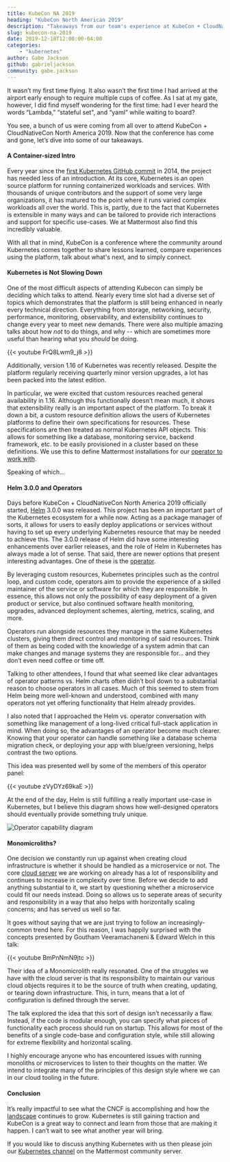 ```yaml
---
title: KubeCon NA 2019
heading: "KubeCon North American 2019"
description: "Takeaways from our team's experience at KubeCon + CloudNativeCon North America 2019."
slug: kubecon-na-2019
date: 2019-12-18T12:00:00-04:00
categories:
    - "kubernetes"
author: Gabe Jackson
github: gabrieljackson
community: gabe.jackson
---
```


It wasn’t my first time flying. It also wasn’t the first time I had arrived at the airport early enough to require multiple cups of coffee. As I sat at my gate, however, I did find myself wondering for the first time: had I ever heard the words “Lambda,” “stateful set", and “yaml” while waiting to board?

You see, a bunch of us were coming from all over to attend KubeCon + CloudNativeCon North America 2019. Now that the conference has come and gone, let’s dive into some of our takeaways.

#### A Container-sized Intro

Every year since the [first Kubernetes GitHub commit](https://github.com/kubernetes/kubernetes/commit/2c4b3a562ce34cddc3f8218a2c4d11c7310e6d56) in 2014, the project has needed less of an introduction. At its core, Kubernetes is an open source platform for running containerized workloads and services. With thousands of unique contributors and the support of some very large organizations, it has matured to the point where it runs varied complex workloads all over the world. This is, partly, due to the fact that Kubernetes is extensible in many ways and can be tailored to provide rich interactions and support for specific use-cases. We at Mattermost also find this incredibly valuable.

With all that in mind, KubeCon is a conference where the community around Kubernetes comes together to share lessons learned, compare experiences using the platform, talk about what's next, and to simply connect.

#### Kubernetes is Not Slowing Down

One of the most difficult aspects of attending Kubecon can simply be deciding which talks to attend. Nearly every time slot had a diverse set of topics which demonstrates that the platform is still being enhanced in nearly every technical direction. Everything from storage, networking, security, performance, monitoring, observability, and extensibility continues to change every year to meet new demands. There were also multiple amazing talks about how _not_ to do things, and why -- which are sometimes more useful than hearing what you _should_ be doing.

{{< youtube FrQ8Lwm9_j8 >}}
<br/>

Additionally, version 1.16 of Kubernetes was recently released. Despite the platform regularly receiving quarterly minor version upgrades, a lot has been packed into the latest edition.

In particular, we were excited that custom resources reached general availability in 1.16. Although this functionally doesn’t mean much, it shows that extensibility really is an important aspect of the platform. To break it down a bit, a custom resource definition allows the users of Kubernetes platforms to define their own specifications for resources. These specifications are then treated as normal Kubernetes API objects. This allows for something like a database, monitoring service, backend framework, etc. to be easily provisioned in a cluster based on these definitions. We use this to define Mattermost installations for our [operator to work with](https://github.com/mattermost/mattermost-operator).

Speaking of which...

#### Helm 3.0.0 and Operators

Days before KubeCon + CloudNativeCon North America 2019 officially started, [Helm](https://helm.sh) 3.0.0 was released. This project has been an important part of the Kubernetes ecosystem for a while now. Acting as a package manager of sorts, it allows for users to easily deploy applications or services without having to set up every underlying Kubernetes resource that may be needed to achieve this. The 3.0.0 release of Helm did have some interesting enhancements over earlier releases, and the role of Helm in Kubernetes has always made a lot of sense. That said, there are newer options that present interesting advantages. One of these is the [operator](https://kubernetes.io/docs/concepts/extend-kubernetes/operator/).

By leveraging custom resources, Kubernetes principles such as the control loop, and custom code, operators aim to provide the experience of a skilled maintainer of the service or software for which they are responsible. In essence, this allows not only the possibility of easy deployment of a given product or service, but also continued software health monitoring, upgrades, advanced deployment schemes, alerting, metrics, scaling, and more.

Operators run alongside resources they manage in the same Kubernetes clusters, giving them direct control and monitoring of said resources. Think of them as being coded with the knowledge of a system admin that can make changes and manage systems they are responsible for… and they don’t even need coffee or time off.

Talking to other attendees, I found that what seemed like clear advantages of operator patterns vs. Helm charts often didn’t boil down to a substantial reason to choose operators in all cases. Much of this seemed to stem from Helm being more well-known and understood, combined with many operators not yet offering functionality that Helm already provides. 

I also noted that I approached the Helm vs. operator conversation with something like management of a long-lived critical full-stack application in mind. When doing so, the advantages of an operator become much clearer. Knowing that your operator can handle something like a database schema migration check, or deploying your app with blue/green versioning, helps contrast the two options.

This idea was presented well by some of the members of this operator panel: 

{{< youtube zVyDYz69kaE >}}
<br/>

At the end of the day, Helm is still fulfilling a really important use-case in Kubernetes, but I believe this diagram shows how well-designed operators should eventually provide something truly unique.

![Operator capability diagram](/blog/2019-12-18-kubecon-na-2019/capability-level-diagram.svg)

#### Monomicroliths?

One decision we constantly run up against when creating cloud infrastructure is whether it should be handled as a microservice or not. The core [cloud server](https://github.com/mattermost/mattermost-cloud) we are working on already has a lot of responsibility and continues to increase in complexity over time. Before we decide to add anything substantial to it, we start by questioning whether a microservice could fit our needs instead. Doing so allows us to seperate areas of security and responsibility in a way that also helps with horizontally scaling concerns; and has served us well so far.

It goes without saying that we are just trying to follow an increasingly-common trend here. For this reason, I was happily surprised with the concepts presented by Goutham Veeramachaneni & Edward Welch in this talk:

{{< youtube BmPnNmN9jtc >}}
<br/>

Their idea of a Monomicrolith really resonated. One of the struggles we have with the cloud server is that its responsibility to maintain our various cloud objects requires it to be the source of truth when creating, updating, or tearing down infrastructure. This, in turn, means that a lot of configuration is defined through the server.

The talk explored the idea that this sort of design isn’t necessarily a flaw. Instead, if the code is modular enough, you can specify what pieces of functionality each process should run on startup. This allows for most of the benefits of a single code-base and configuration style, while still allowing for extreme flexibility and horizontal scaling.

I highly encourage anyone who has encountered issues with running monoliths or microservices to listen to their thoughts on the matter. We intend to integrate many of the principles of this design style where we can in our cloud tooling in the future.


#### Conclusion

It’s really impactful to see what the CNCF is accomplishing and how the [landscape](https://landscape.cncf.io) continues to grow. Kubernetes is still gaining traction and KubeCon is a great way to connect and learn from those that are making it happen. I can’t wait to see what another year will bring.

If you would like to discuss anything Kubernetes with us then please join our [Kubernetes channel](https://community.mattermost.com/core/channels/kubernetes) on the Mattermost community server.
